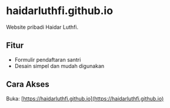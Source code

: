 # haidarluthfi.github.io

Website pribadi Haidar Luthfi.

## Fitur
- Formulir pendaftaran santri
- Desain simpel dan mudah digunakan

## Cara Akses
Buka: [https://haidarluthfi.github.io](https://haidarluthfi.github.io)
